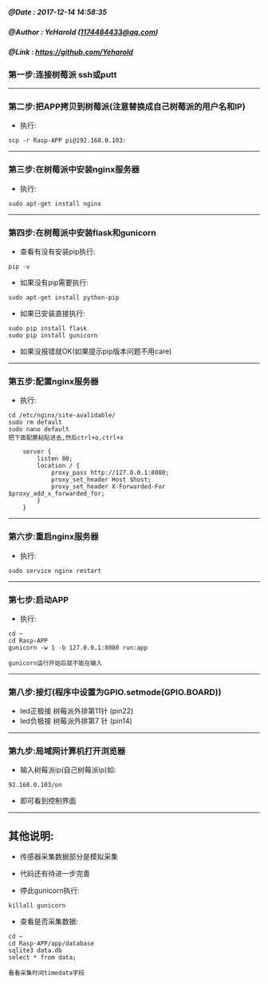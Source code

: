 ##### @Date    : 2017-12-14 14:58:35
##### @Author  : YeHarold (1174484433@qq.com)
##### @Link    : https://github.com/Yeharold

### 第一步:连接树莓派   ssh或putt

----------------------------------------------
### 第二步:把APP拷贝到树莓派(注意替换成自己树莓派的用户名和IP)
* 执行:
```
scp -r Rasp-APP pi@192.168.0.103:
```
-------------------------------------------
### 第三步:在树莓派中安装nginx服务器
* 执行:
```
sudo apt-get install nginx
```
------------------------------------------------
### 第四步:在树莓派中安装flask和gunicorn
* 查看有没有安装pip执行:
```
pip -v
```
* 如果没有pip需要执行:
```
sudo apt-get install python-pip
```
* 如果已安装直接执行:
```
sudo pip install flask						
sudo pip install gunicorn
```
* 如果没报错就OK(如果提示pip版本问题不用care)

-------------------------------------------------

### 第五步:配置nginx服务器
* 执行:
```
cd /etc/nginx/site-avalidable/
sudo rm default
sudo nano default 
把下面配置粘贴进去,然后ctrl+o,ctrl+x
```

```
	server {
		listen 80; 
		location / {
			proxy_pass http://127.0.0.1:8080;
			proxy_set_header Host $host;
			proxy_set_header X-Forwarded-For $proxy_add_x_forwarded_for;
		}
	}
```

--------------------------------------------------

### 第六步:重启nginx服务器
* 执行:
```	
sudo service nginx restart
```

--------------------------------------------------
### 第七步:启动APP
* 执行:
```
cd ~
cd Rasp-APP
gunicorn -w 1 -b 127.0.0.1:8080 run:app
```
	gunicorn运行开始后就不能在输入

-------------------------------------------------
### 第八步:接灯(程序中设置为GPIO.setmode(GPIO.BOARD))
* led正极接	树莓派外排第11针	(pin22)
* led负极接	树莓派外排第7 针 	(pin14)

-------------------------------------------------
### 第九步:局域网计算机打开浏览器
* 输入树莓派ip(自己树莓派ip)如:
```
92.168.0.103/on
```
* 即可看到控制界面
		
-------------------------------------------------
## 其他说明:
* 传感器采集数据部分是模拟采集
* 代码还有待进一步完善

* 停此gunicorn执行:
```
killall gunicorn
```
* 查看是否采集数据:	
```	
cd ~
cd Rasp-APP/app/database
sqlite3 data.db
select * from data;

看看采集时间timedata字段
```


		
		